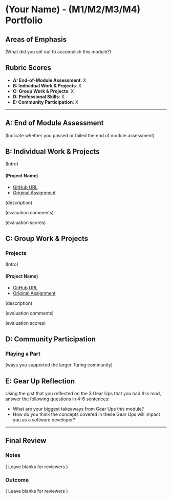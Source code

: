 # (Your Name) - (M1/M2/M3/M4) Portfolio

## Areas of Emphasis

(What did you set out to accomplish this module?)

## Rubric Scores

* **A: End-of-Module Assessment**: X
* **B: Individual Work & Projects**: X
* **C: Group Work & Projects**: X
* **D: Professional Skills**: X
* **E: Community Participation**: X

-----------------------

## A: End of Module Assessment

(Indicate whether you passed or failed the end of module assessment)


## B: Individual Work & Projects

(Intro)

#### (Project Name)

* [GitHub URL]()
* [Original Assignment]()

(description)

(evaluation comments)

(evaluation scores)

## C: Group Work & Projects

### Projects

(Intro)

#### (Project Name)

* [GitHub URL]()
* [Original Assignment]()

(description)

(evaluation comments)

(evaluation scores)

## D: Community Participation

### Playing a Part

(ways you supported the larger Turing community)

## E: Gear Up Reflection

Using the gist that you reflected on the 3 Gear Ups that you had this mod, answer the following questions in 4-6 sentences:

* What are your biggest takeaways from Gear Ups this module?
* How do you think the concepts covered in these Gear Ups will impact you as a software developer? 

------------------

## Final Review

### Notes

( Leave blanks for reviewers )

### Outcome

( Leave blanks for reviewers )
